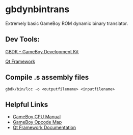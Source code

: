 # gbdynbintrans
Extremely basic GameBoy ROM dynamic binary translator.

## Dev Tools:
[GBDK - GameBoy Development Kit](https://sourceforge.net/projects/gbdk/)

[Qt Framework](http://www.qt.io/)

## Compile .s assembly  files 
```
gbdk/bin/lcc -o <outputfilename> <inputfilename>
```

## Helpful Links
* [GameBoy CPU Manual](https://community.teamviennagames.com/uploads/files/1446411043985-gbcpuman.pdf)
* [GameBoy Opcode Map](http://imrannazar.com/Gameboy-Z80-Opcode-Map)
* [Qt Framework Documentation](http://doc.qt.io/qt-5/)